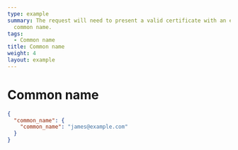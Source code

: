 ```yaml
---
type: example
summary: The request will need to present a valid certificate with an expected
  common name.
tags:
  - Common name
title: Common name
weight: 4
layout: example
---
```


# Common name

```json
{
  "common_name": {
    "common_name": "james@example.com"
  }
}
```
